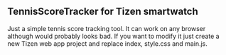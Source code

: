 ## TennisScoreTracker for Tizen smartwatch
Just a simple tennis score tracking tool. It can work on any browser although would probably looks bad.
If you want to modify it just create a new Tizen web app project and replace index, style.css and main.js.